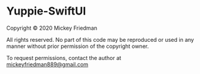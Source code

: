# Yuppie-SwiftUI

Copyright © 2020 Mickey Friedman

All rights reserved. No part of this code may be reproduced or used in any manner without prior permission of the copyright owner. 

To request permissions, contact the author at mickeyfriedman889@gmail.com
